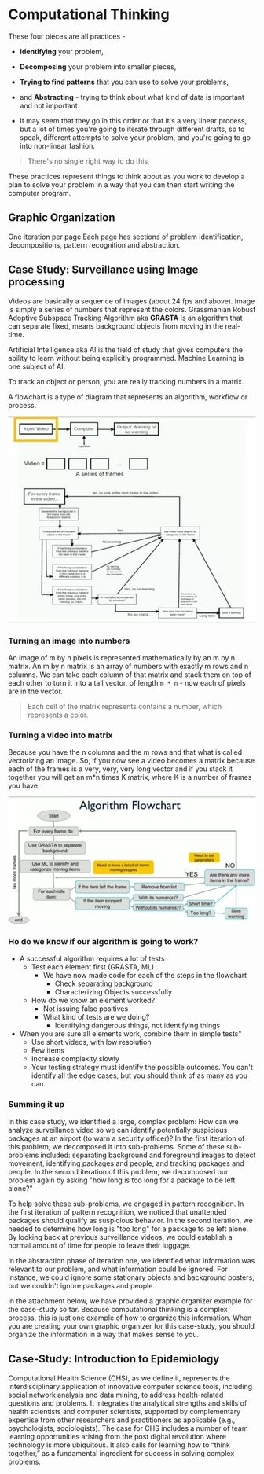 # Computational Thinking
These four pieces are all practices -
* **Identifying** your problem,
* **Decomposing** your problem into smaller pieces, 
* **Trying to find patterns** that you can use to solve your problems, 
* and **Abstracting** - trying to think about what kind of data is important and not important

* It may seem that they go in this order or that it's a very linear process, but a lot of times you're going to iterate through different drafts, so to speak, different attempts to solve your problem, and you're going to go into non-linear fashion.

> There's no single right way to do this,

These practices represent things to think about as you work to develop a plan to solve your problem in a way that you can then start writing the computer program.

## Graphic Organization

One iteration per page
Each page has sections of problem identification, decompositions, pattern recognition and abstraction.

## Case Study: Surveillance using Image processing
Videos are basically a sequence of images (about 24 fps and above). Image is simply a series of numbers that represent the colors. Grassmanian Robust Adoptive Subspace Tracking Algorithm aka **GRASTA** is an algorithm that can separate fixed, means background objects from moving in the real-time.

Artificial Intelligence aka AI is the field of study that gives computers the ability to learn without being explicitly programmed. Machine Learning is one subject of AI.

To track an object or person, you are really tracking numbers in a matrix.

A flowchart is a type of diagram that represents an algorithm, workflow or process.

![](images/flowchart-surveillance.png)

### Turning an image into numbers
An image of m by n pixels is represented mathematically by an m by n matrix. An m by n matrix is an array of numbers with exactly m rows and n columns. We can take each column of that matrix and stack them on top of each other to turn it into a tall vector, of length ```m * n``` - now each of pixels are in the vector.

> Each cell of the matrix represents contains a number, which represents a color.

### Turning a video into matrix
Because you have the n columns and the m rows and that what is called vectorizing an image. So, if you now see a video becomes a matrix because each of the frames is a very, very, very long vector and if you stack it together you will get an m*n times K matrix, where K is a number of frames you have.

![](images/suveillance-algo-flowchart.png)

### Ho do we know if our algorithm is going to work?

* A successful algorithm requires a lot of tests
  * Test each element first (GRASTA, ML)
    * We have now made code for each of the steps in the flowchart
      * Check separating background
      * Characterizing Objects successfully
  * How do we know an element worked?
    * Not issuing false positives
    * What kind of tests are we doing?
      * Identifying dangerous things, not identifying things
* When you are sure all elements work, combine them in simple tests"
  * Use short videos, with low resolution
  * Few items
  * Increase complexity slowly
  * Your testing strategy must identify the possible outcomes. You can't identify all the edge cases, but you should think of as many as you can.

### Summing it up
In this case study, we identified a large, complex problem: How can we analyze surveillance video so we can identify potentially suspicious packages at an airport (to warn a security officer)? In the first iteration of this problem, we decomposed it into sub-problems. Some of these sub-problems included: separating background and foreground images to detect movement, identifying packages and people, and tracking packages and people. In the second iteration of this problem, we decomposed our problem again by asking "how long is too long for a package to be left alone?"

To help solve these sub-problems, we engaged in pattern recognition. In the first iteration of pattern recognition, we noticed that unattended packages should qualify as suspicious behavior. In the second iteration, we needed to determine how long is "too long" for a package to be left alone. By looking back at previous surveillance videos, we could establish a normal amount of time for people to leave their luggage.

In the abstraction phase of iteration one, we identified what information was relevant to our problem, and what information could be ignored. For instance, we could ignore some stationary objects and background posters, but we couldn't ignore packages and people.

In the attachment below, we have provided a graphic organizer example for the case-study so far. Because computational thinking is a complex process, this is just one example of how to organize this information. When you are creating your own graphic organizer for this case-study, you should organize the information in a way that makes sense to you. 

## Case-Study: Introduction to Epidemiology
Computational Health Science (CHS), as we define it, represents the interdisciplinary application of innovative computer science tools, including social network analysis and data mining, to address health-related questions and problems. It integrates the analytical strengths and skills of health scientists and computer scientists, supported by complementary expertise from other researchers and practitioners as applicable (e.g., psychologists, sociologists). The case for CHS includes a number of team learning opportunities arising from the post digital revolution where technology is more ubiquitous. It also calls for learning how to “think together,” as a fundamental ingredient for success in solving complex problems.  